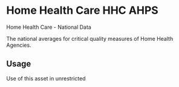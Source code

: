 # Home Health Care HHC AHPS
Home Health Care - National Data

The national averages for critical quality measures of Home Health Agencies.

## Usage
  
Use of this asset in unrestricted